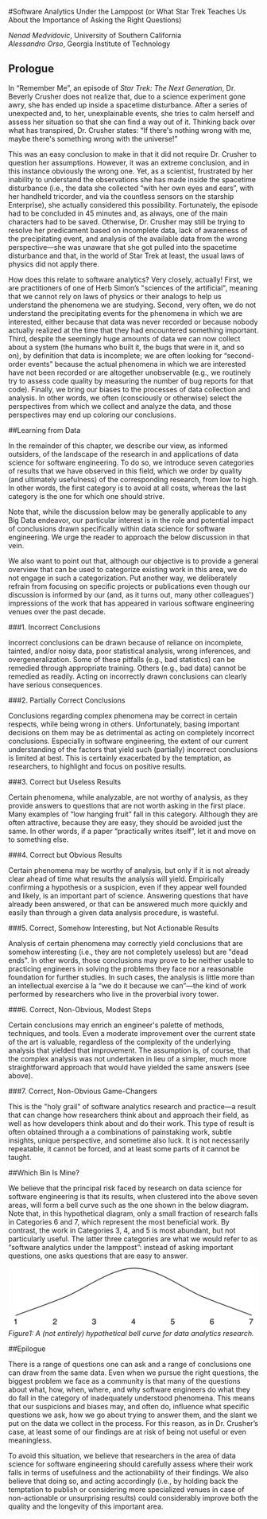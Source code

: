 #Software Analytics Under the Lamppost (or What Star Trek Teaches Us About the Importance of Asking the Right Questions)

_Nenad Medvidovic_, University of Southern California
<br>
_Alessandro Orso_, Georgia Institute of Technology

## Prologue

In “Remember Me”, an episode of _Star Trek: The Next Generation_, Dr. Beverly Crusher does not realize that, due to a science experiment gone awry, she has ended up inside a spacetime disturbance.  After a series of unexpected and, to her, unexplainable events, she tries to calm herself and assess her situation so that she can find a way out of it.  Thinking back over what has transpired, Dr. Crusher states: “If there's nothing wrong with me, maybe there's something wrong with the universe!”

This was an easy conclusion to make in that it did not require Dr. Crusher to question her assumptions.  However, it was an extreme conclusion, and in this instance obviously the wrong one.  Yet, as a scientist, frustrated by her inability to understand the observations she has made inside the spacetime disturbance (i.e., the data she collected “with her own eyes and ears”, with her handheld tricorder, and via the countless sensors on the starship Enterprise), she actually considered this possibility.  Fortunately, the episode had to be concluded in 45 minutes and, as always, one of the main characters had to be saved.  Otherwise, Dr. Crusher may still be trying to resolve her predicament based on incomplete data, lack of awareness of the precipitating event, and analysis of the available data from the wrong perspective—she was unaware that she got pulled into the spacetime disturbance and that, in the world of Star Trek at least, the usual laws of physics did not apply there.

How does this relate to software analytics? Very closely, actually!  First, we are practitioners of one of Herb Simon’s "sciences of the artificial", meaning that we cannot rely on laws of physics or their analogs to help us understand the phenomena we are studying. Second, very often, we do not understand the precipitating events for the phenomena in which we are interested, either because that data was never recorded or because nobody actually realized at the time that they had encountered something important.  Third, despite the seemingly huge amounts of data we can now collect about a system (the humans who built it, the bugs that were in it, and so on), by definition that data is incomplete; we are often looking for “second-order events” because the actual phenomena in which we are interested have not been recorded or are altogether unobservable (e.g., we routinely try to assess code quality by measuring the number of bug reports for that code).  Finally, we bring our biases to the processes of data collection and analysis.  In other words, we often (consciously or otherwise) select the perspectives from which we collect and analyze the data, and those perspectives may end up coloring our conclusions.

##Learning from Data 

In the remainder of this chapter, we describe our view, as informed outsiders, of the landscape of the research in and applications of data science for software engineering.  To do so, we introduce seven categories of results that we have observed in this field, which we order by quality (and ultimately usefulness) of the corresponding research, from low to high. In other words, the first category is to avoid at all costs, whereas the last category is the one for which one should strive.

Note that, while the discussion below may be generally applicable to any Big Data endeavor, our particular interest is in the role and potential impact of conclusions drawn specifically within data science for software engineering.  We urge the reader to approach the below discussion in that vein. 

We also want to point out that, although our objective is to provide a general overview that can be used to categorize existing work in this area, we do not engage in such a categorization.  Put another way, we deliberately refrain from focusing on specific projects or publications even though our discussion is informed by our (and, as it turns out, many other colleagues') impressions of the work that has appeared in various software engineering venues over the past decade.

###1. Incorrect Conclusions

Incorrect conclusions can be drawn because of reliance on incomplete, tainted, and/or noisy data, poor statistical analysis, wrong inferences, and overgeneralization.  Some of these pitfalls (e.g., bad statistics) can be remedied through appropriate training.  Others (e.g., bad data) cannot be remedied as readily.  Acting on incorrectly drawn conclusions can clearly have serious consequences.

###2. Partially Correct Conclusions

Conclusions regarding complex phenomena may be correct in certain respects, while being wrong in others. Unfortunately, basing important decisions on them may be as detrimental as acting on completely incorrect conclusions.  Especially in software engineering, the extent of our current understanding of the factors that yield such (partially) incorrect conclusions is limited at best.  This is certainly exacerbated by the temptation, as researchers, to highlight and focus on positive results.

###3. Correct but Useless Results

Certain phenomena, while analyzable, are not worthy of analysis, as they provide answers to questions that are not worth asking in the first place.  Many examples of “low hanging fruit” fall in this category.  Although they are often attractive, because they are easy, they should be avoided just the same.  In other words, if a paper “practically writes itself”, let it and move on to something else.

###4. Correct but Obvious Results

Certain phenomena may be worthy of analysis, but only if it is not already clear ahead of time what results the analysis will yield.  Empirically confirming a hypothesis or a suspicion, even if they appear well founded and likely, is an important part of science.  Answering questions that have already been answered, or that can be answered much more quickly and easily than through a given data analysis procedure, is wasteful. 

###5. Correct, Somehow Interesting, but Not Actionable Results

Analysis of certain phenomena may correctly yield conclusions that are somehow interesting (i.e., they are not completely useless) but are "dead ends". In other words, those conclusions may prove to be neither usable to practicing engineers in solving the problems they face nor a reasonable foundation for further studies. In such cases, the analysis is little more than an intellectual exercise à la “we do it because we can”—the kind of work performed by researchers who live in the proverbial ivory tower.

###6. Correct, Non-Obvious, Modest Steps

Certain conclusions may enrich an engineer's palette of methods, techniques, and tools.  Even a moderate improvement over the current state of the art is valuable, regardless of the complexity of the underlying analysis that yielded that improvement.  The assumption is, of course, that the complex analysis was not undertaken in lieu of a simpler, much more straightforward approach that would have yielded the same answers (see above).

###7. Correct, Non-Obvious Game-Changers

This is the "holy grail" of software analytics research and practice—a result that can change how researchers think about and approach their field, as well as how developers think about and do their work.  This type of result is often obtained through a a combinations of painstaking work, subtle insights, unique perspective, and sometime also luck.  It is not necessarily repeatable,  it cannot be forced, and at least some parts of it cannot be taught. 

##Which Bin Is Mine?

We believe that the principal risk faced by research on data science for software engineering is that its results, when clustered into the above seven areas, will form a bell curve such as the one shown in the below diagram.  Note that, in this hypothetical diagram, only a small fraction of research falls in Categories 6 and 7, which represent the most beneficial work.  By contrast, the work in Categories 3, 4, and 5 is most abundant, but not particularly useful. The latter three categories are what we would refer to as “software analytics under the lamppost”: instead of asking important questions, one asks questions that are easy to answer.

![](BellCurve.jpg)<br>
_Figure1: A (not entirely) hypothetical bell curve for data analytics research._

##Epilogue

There is a range of questions one can ask and a range of conclusions one can draw from the same data. Even when we pursue the right questions, the biggest problem we face as a community is that many of the questions about what, how, when, where, and why software engineers do what they do fall in the category of inadequately understood phenomena.  This means that our suspicions and biases may, and often do, influence what specific questions we ask, how we go about trying to answer them, and the slant we put on the data we collect in the process.  For this reason, as in Dr. Crusher’s case, at least some of our findings are at risk of being not useful or even meaningless. 

To avoid this situation, we believe that researchers in the area of data science for software engineering should carefully assess where their work falls in terms of usefulness and the actionability of their findings. We also believe that doing so, and acting accordingly (i.e., by holding back the temptation to publish or considering more specialized venues in case of non-actionable or unsurprising results) could considerably improve both the quality and the longevity of this important area.
